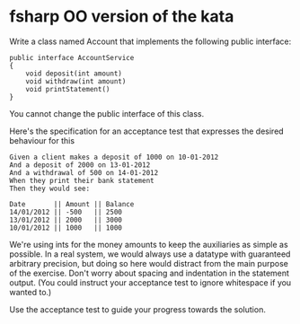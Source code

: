 # fsharp OO version of the kata

Write a class named Account that implements the following public interface:

```
public interface AccountService
{
    void deposit(int amount) 
    void withdraw(int amount) 
    void printStatement()
}
```

You cannot change the public interface of this class.

Here's the specification for an acceptance test that expresses the desired behaviour for this

```
Given a client makes a deposit of 1000 on 10-01-2012
And a deposit of 2000 on 13-01-2012
And a withdrawal of 500 on 14-01-2012
When they print their bank statement
Then they would see:

Date       || Amount || Balance
14/01/2012 || -500   || 2500
13/01/2012 || 2000   || 3000
10/01/2012 || 1000   || 1000
```

We're using ints for the money amounts to keep the auxiliaries as simple as possible. In a real system, we would always use a datatype with guaranteed arbitrary precision, but doing so here would distract from the main purpose of the exercise.
Don't worry about spacing and indentation in the statement output. (You could instruct your acceptance test to ignore whitespace if you wanted to.)

Use the acceptance test to guide your progress towards the solution.
